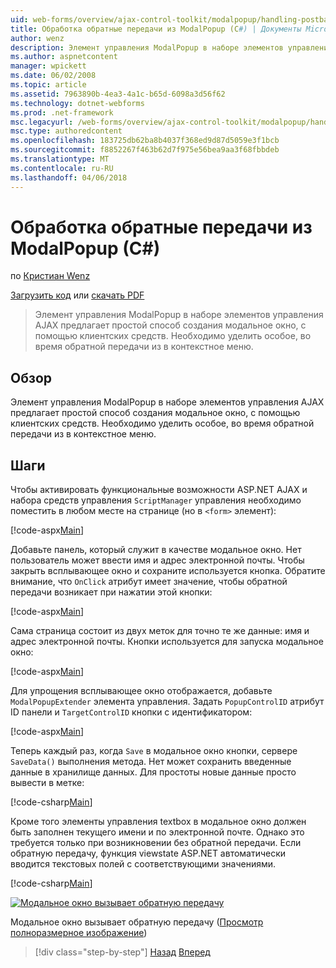 ```yaml
---
uid: web-forms/overview/ajax-control-toolkit/modalpopup/handling-postbacks-from-a-modalpopup-cs
title: Обработка обратные передачи из ModalPopup (C#) | Документы Microsoft
author: wenz
description: Элемент управления ModalPopup в наборе элементов управления AJAX предлагает простой способ создания модальное окно, с помощью клиентских средств. Специальные необходимо соблюдать осторожность при pos...
ms.author: aspnetcontent
manager: wpickett
ms.date: 06/02/2008
ms.topic: article
ms.assetid: 7963890b-4ea3-4a1c-b65d-6098a3d56f62
ms.technology: dotnet-webforms
ms.prod: .net-framework
msc.legacyurl: /web-forms/overview/ajax-control-toolkit/modalpopup/handling-postbacks-from-a-modalpopup-cs
msc.type: authoredcontent
ms.openlocfilehash: 183725db62ba8b4037f368ed9d87d5059e3f1bcb
ms.sourcegitcommit: f8852267f463b62d7f975e56bea9aa3f68fbbdeb
ms.translationtype: MT
ms.contentlocale: ru-RU
ms.lasthandoff: 04/06/2018
---
```

<a name="handling-postbacks-from-a-modalpopup-c"></a>Обработка обратные передачи из ModalPopup (C#)
====================
по [Кристиан Wenz](https://github.com/wenz)

[Загрузить код](http://download.microsoft.com/download/2/4/0/24052038-f942-4336-905b-b60ae56f0dd5/ModalPopup3.cs.zip) или [скачать PDF](http://download.microsoft.com/download/b/6/a/b6ae89ee-df69-4c87-9bfb-ad1eb2b23373/modalpopup3CS.pdf)

> Элемент управления ModalPopup в наборе элементов управления AJAX предлагает простой способ создания модальное окно, с помощью клиентских средств. Необходимо уделить особое, во время обратной передачи из в контекстное меню.


## <a name="overview"></a>Обзор

Элемент управления ModalPopup в наборе элементов управления AJAX предлагает простой способ создания модальное окно, с помощью клиентских средств. Необходимо уделить особое, во время обратной передачи из в контекстное меню.

## <a name="steps"></a>Шаги

Чтобы активировать функциональные возможности ASP.NET AJAX и набора средств управления `ScriptManager` управления необходимо поместить в любом месте на странице (но в `<form>` элемент):

[!code-aspx[Main](handling-postbacks-from-a-modalpopup-cs/samples/sample1.aspx)]

Добавьте панель, который служит в качестве модальное окно. Нет пользователь может ввести имя и адрес электронной почты. Чтобы закрыть всплывающее окно и сохраните используется кнопка. Обратите внимание, что `OnClick` атрибут имеет значение, чтобы обратной передачи возникает при нажатии этой кнопки:

[!code-aspx[Main](handling-postbacks-from-a-modalpopup-cs/samples/sample2.aspx)]

Сама страница состоит из двух меток для точно те же данные: имя и адрес электронной почты. Кнопки используется для запуска модальное окно:

[!code-aspx[Main](handling-postbacks-from-a-modalpopup-cs/samples/sample3.aspx)]

Для упрощения всплывающее окно отображается, добавьте `ModalPopupExtender` элемента управления. Задать `PopupControlID` атрибут ID панели и `TargetControlID` кнопки с идентификатором:

[!code-aspx[Main](handling-postbacks-from-a-modalpopup-cs/samples/sample4.aspx)]

Теперь каждый раз, когда `Save` в модальное окно кнопки, сервере `SaveData()` выполнения метода. Нет может сохранить введенные данные в хранилище данных. Для простоты новые данные просто вывести в метке:

[!code-csharp[Main](handling-postbacks-from-a-modalpopup-cs/samples/sample5.cs)]

Кроме того элементы управления textbox в модальное окно должен быть заполнен текущего имени и по электронной почте. Однако это требуется только при возникновении без обратной передачи. Если обратную передачу, функция viewstate ASP.NET автоматически вводится текстовых полей с соответствующими значениями.

[!code-csharp[Main](handling-postbacks-from-a-modalpopup-cs/samples/sample6.cs)]


[![Модальное окно вызывает обратную передачу](handling-postbacks-from-a-modalpopup-cs/_static/image2.png)](handling-postbacks-from-a-modalpopup-cs/_static/image1.png)

Модальное окно вызывает обратную передачу ([Просмотр полноразмерное изображение](handling-postbacks-from-a-modalpopup-cs/_static/image3.png))

> [!div class="step-by-step"]
> [Назад](using-modalpopup-with-a-repeater-control-cs.md)
> [Вперед](positioning-a-modalpopup-cs.md)
